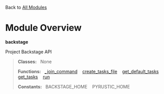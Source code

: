 Back to [All Modules](https://github.com/pyrustic/backstage/blob/master/docs/modules/README.md#readme)

# Module Overview

**backstage**
 
Project Backstage API

> **Classes:** &nbsp; None
>
> **Functions:** &nbsp; [\_join\_command](https://github.com/pyrustic/backstage/blob/master/docs/modules/content/backstage/content/functions.md#_join_command) &nbsp;&nbsp; [create\_tasks\_file](https://github.com/pyrustic/backstage/blob/master/docs/modules/content/backstage/content/functions.md#create_tasks_file) &nbsp;&nbsp; [get\_default\_tasks](https://github.com/pyrustic/backstage/blob/master/docs/modules/content/backstage/content/functions.md#get_default_tasks) &nbsp;&nbsp; [get\_tasks](https://github.com/pyrustic/backstage/blob/master/docs/modules/content/backstage/content/functions.md#get_tasks) &nbsp;&nbsp; [run](https://github.com/pyrustic/backstage/blob/master/docs/modules/content/backstage/content/functions.md#run)
>
> **Constants:** &nbsp; BACKSTAGE_HOME &nbsp;&nbsp; PYRUSTIC_HOME
